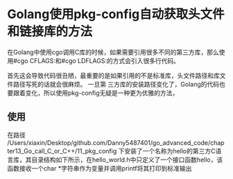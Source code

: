 # Golang使用pkg-config自动获取头文件和链接库的方法

在Golang中使用cgo调用C库的时候，如果需要引用很多不同的第三方库，那么使用#cgo CFLAGS:和#cgo LDFLAGS:的方式会引入很多行代码。

首先这会导致代码很丑陋，最重要的是如果引用的不是标准库，头文件路径和库文件路径写死的话就会很麻烦。
一旦第 三方库的安装路径变化了，Golang的代码也要跟着变化，所以使用pkg-config无疑是一种更为优雅的方法，

## 使用
在路径 /Users/xiaxin/Desktop/github.com/Danny5487401/go_advanced_code/chapter13_Go_call_C_or_C++/11_pkg_config
下安装了一个名称为hello的第三方C语言库，其目录结构如下所示，在hello_world.h中只定义了一个接口函数hello，该函数接收一个char *字符串作为变量并调用printf将其打印到标准输出